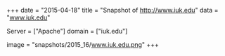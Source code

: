 
+++
date = "2015-04-18"
title = "Snapshot of http://www.iuk.edu"
data = "www.iuk.edu"

Server = ["Apache"]
domain = ["iuk.edu"]

  image = "snapshots/2015_16/www.iuk.edu.png"
+++
#
